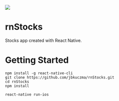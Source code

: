 ![](https://img.shields.io/github/issues/jbkuczma/rnStocks.svg?style=flat-square)
# rnStocks

Stocks app created with React Native. 

# Getting Started

    npm install -g react-native-cli 
    git clone https://github.com/jbkuczma/rnStocks.git
    cd rnStocks
    npm install
    
    react-native run-ios
    
